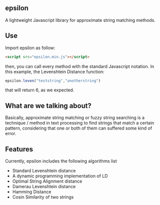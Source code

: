 epsilon
---

A lightweight Javascript library for approximate string matching methods.

Use
---
Import epsilon as follow:

```html
<script src="epsilon.min.js"></script>
```
then, you can call every method with the standard Javascript notation. In this example, the Levenshtein Distance function:

```js
epsilon.leven("teststring","anotherstring")
```
that will return 6, as we expected.

What are we talking about?
---
Basically, approximate string matching or fuzzy string searching is a technique / method in text processing to find strings that match a certain pattern, considering that one or both of them can suffered some kind of error.

Features
---
Currently, epsilon includes the following algorithms list
* Standard Levenshtein distance
* A dynamic programming implementation of LD
* Optimal String Alignment distance
* Damerau Levenshtein distance
* Hamming Distance
* Cosin Similarity of two strings

